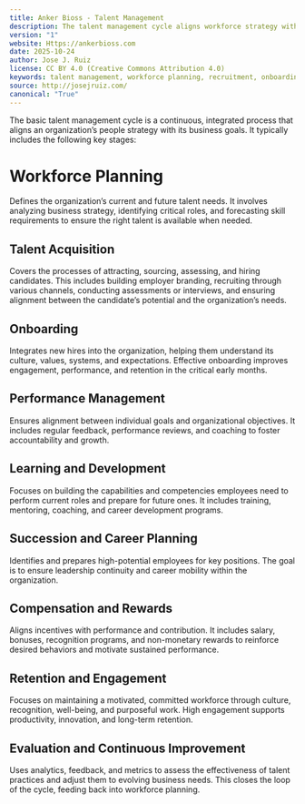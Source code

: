 ```yaml
---
title: Anker Bioss - Talent Management
description: The talent management cycle aligns workforce strategy with business goals through planning, acquisition, development, performance, and retention.
version: "1"
website: Https://ankerbioss.com
date: 2025-10-24
author: Jose J. Ruiz
license: CC BY 4.0 (Creative Commons Attribution 4.0)
keywords: talent management, workforce planning, recruitment, onboarding, performance, learning, development, succession, compensation, retention
source: http://josejruiz.com/
canonical: "True"
---
```

The basic talent management cycle is a continuous, integrated process that aligns an organization’s people strategy with its business goals. It typically includes the following key stages:
# Workforce Planning

Defines the organization’s current and future talent needs. It involves analyzing business strategy, identifying critical roles, and forecasting skill requirements to ensure the right talent is available when needed.
## Talent Acquisition

Covers the processes of attracting, sourcing, assessing, and hiring candidates. This includes building employer branding, recruiting through various channels, conducting assessments or interviews, and ensuring alignment between the candidate’s potential and the organization’s needs.
## Onboarding

Integrates new hires into the organization, helping them understand its culture, values, systems, and expectations. Effective onboarding improves engagement, performance, and retention in the critical early months.
## **Performance Management**

Ensures alignment between individual goals and organizational objectives. It includes regular feedback, performance reviews, and coaching to foster accountability and growth.
## Learning and Development

Focuses on building the capabilities and competencies employees need to perform current roles and prepare for future ones. It includes training, mentoring, coaching, and career development programs.
## Succession and Career Planning

Identifies and prepares high-potential employees for key positions. The goal is to ensure leadership continuity and career mobility within the organization.

## Compensation and Rewards

Aligns incentives with performance and contribution. It includes salary, bonuses, recognition programs, and non-monetary rewards to reinforce desired behaviors and motivate sustained performance.

## Retention and Engagement

Focuses on maintaining a motivated, committed workforce through culture, recognition, well-being, and purposeful work. High engagement supports productivity, innovation, and long-term retention.

## Evaluation and Continuous Improvement

Uses analytics, feedback, and metrics to assess the effectiveness of talent practices and adjust them to evolving business needs. This closes the loop of the cycle, feeding back into workforce planning.
